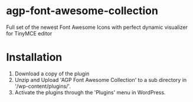 # agp-font-awesome-collection

Full set of the newest Font Awesome Icons with perfect dynamic visualizer for TinyMCE editor

# Installation

1. Download a copy of the plugin
2. Unzip and Upload 'AGP Font Awesome Collection' to a sub directory in '/wp-content/plugins/'.
3. Activate the plugins through the 'Plugins' menu in WordPress.
